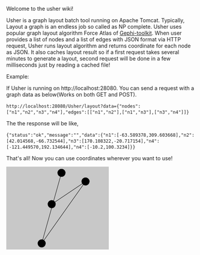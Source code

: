 Welcome to the usher wiki!

Usher is a graph layout batch tool running on Apache Tomcat. Typically, Layout a graph is an endless job so called as NP complete. Usher uses popular graph layout algorithm Force Atlas of [Gephi-toolkit](https://github.com/gephi/gephi-toolkit). When user provides a list of nodes and a list of edges with JSON format via HTTP request, Usher runs layout algorithm and returns coordinate for each node as JSON. It also caches layout result so if a first request takes several minutes to generate a layout, second request will be done in a few milliseconds just by reading a cached file!

Example:

If Usher is running on http://localhost:28080. You can send a request with a graph data as below(Works on both GET and POST).

```
http://localhost:28080/Usher/layout?data={"nodes":["n1","n2","n3","n4"],"edges":[["n1","n2"],["n1","n3"],["n3","n4"]]}
```

The the response will be like,

```
{"status":"ok","message":"","data":{"n1":[-63.589378,309.603668],"n2":[42.014568,-66.732544],"n3":[170.108322,-20.717154],"n4":[-121.449570,192.134644],"n4":[-10.2,100.3234]}}
```

That's all! Now you can use coordinates wherever you want to use!

![](https://raw.githubusercontent.com/naver/usher/master/UsherSample.png)
